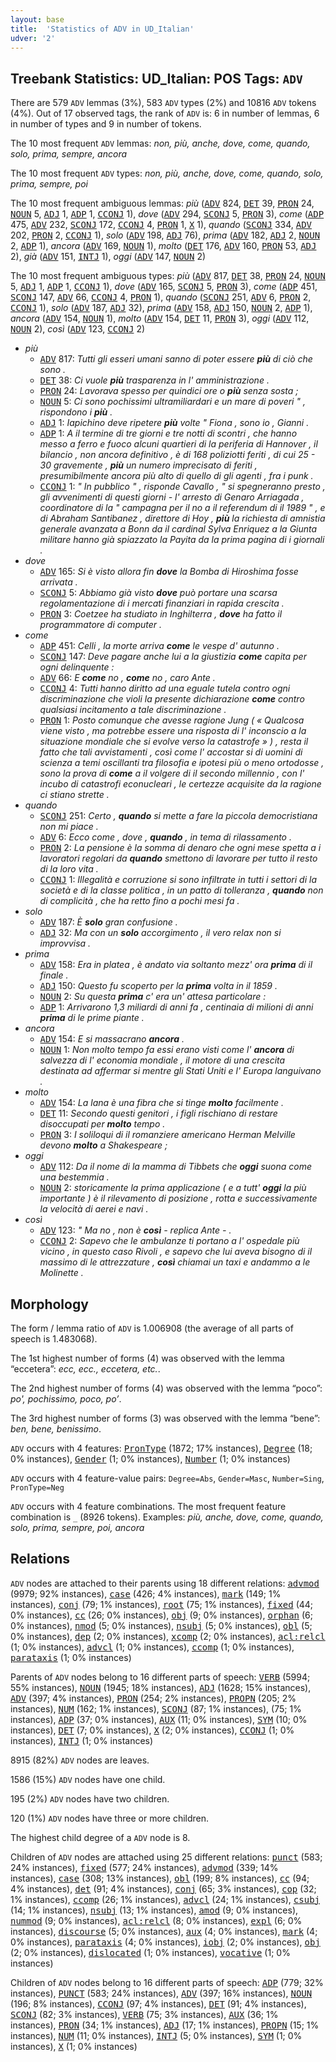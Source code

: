 ```yaml
---
layout: base
title:  'Statistics of ADV in UD_Italian'
udver: '2'
---
```


## Treebank Statistics: UD_Italian: POS Tags: `ADV`

There are 579 `ADV` lemmas (3%), 583 `ADV` types (2%) and 10816 `ADV` tokens (4%).
Out of 17 observed tags, the rank of `ADV` is: 6 in number of lemmas, 6 in number of types and 9 in number of tokens.

The 10 most frequent `ADV` lemmas: <em>non, più, anche, dove, come, quando, solo, prima, sempre, ancora</em>

The 10 most frequent `ADV` types:  <em>non, più, anche, dove, come, quando, solo, prima, sempre, poi</em>

The 10 most frequent ambiguous lemmas: <em>più</em> (<tt><a href="it-pos-ADV.html">ADV</a></tt> 824, <tt><a href="it-pos-DET.html">DET</a></tt> 39, <tt><a href="it-pos-PRON.html">PRON</a></tt> 24, <tt><a href="it-pos-NOUN.html">NOUN</a></tt> 5, <tt><a href="it-pos-ADJ.html">ADJ</a></tt> 1, <tt><a href="it-pos-ADP.html">ADP</a></tt> 1, <tt><a href="it-pos-CCONJ.html">CCONJ</a></tt> 1), <em>dove</em> (<tt><a href="it-pos-ADV.html">ADV</a></tt> 294, <tt><a href="it-pos-SCONJ.html">SCONJ</a></tt> 5, <tt><a href="it-pos-PRON.html">PRON</a></tt> 3), <em>come</em> (<tt><a href="it-pos-ADP.html">ADP</a></tt> 475, <tt><a href="it-pos-ADV.html">ADV</a></tt> 232, <tt><a href="it-pos-SCONJ.html">SCONJ</a></tt> 172, <tt><a href="it-pos-CCONJ.html">CCONJ</a></tt> 4, <tt><a href="it-pos-PRON.html">PRON</a></tt> 1, <tt><a href="it-pos-X.html">X</a></tt> 1), <em>quando</em> (<tt><a href="it-pos-SCONJ.html">SCONJ</a></tt> 334, <tt><a href="it-pos-ADV.html">ADV</a></tt> 202, <tt><a href="it-pos-PRON.html">PRON</a></tt> 2, <tt><a href="it-pos-CCONJ.html">CCONJ</a></tt> 1), <em>solo</em> (<tt><a href="it-pos-ADV.html">ADV</a></tt> 198, <tt><a href="it-pos-ADJ.html">ADJ</a></tt> 76), <em>prima</em> (<tt><a href="it-pos-ADV.html">ADV</a></tt> 182, <tt><a href="it-pos-ADJ.html">ADJ</a></tt> 2, <tt><a href="it-pos-NOUN.html">NOUN</a></tt> 2, <tt><a href="it-pos-ADP.html">ADP</a></tt> 1), <em>ancora</em> (<tt><a href="it-pos-ADV.html">ADV</a></tt> 169, <tt><a href="it-pos-NOUN.html">NOUN</a></tt> 1), <em>molto</em> (<tt><a href="it-pos-DET.html">DET</a></tt> 176, <tt><a href="it-pos-ADV.html">ADV</a></tt> 160, <tt><a href="it-pos-PRON.html">PRON</a></tt> 53, <tt><a href="it-pos-ADJ.html">ADJ</a></tt> 2), <em>già</em> (<tt><a href="it-pos-ADV.html">ADV</a></tt> 151, <tt><a href="it-pos-INTJ.html">INTJ</a></tt> 1), <em>oggi</em> (<tt><a href="it-pos-ADV.html">ADV</a></tt> 147, <tt><a href="it-pos-NOUN.html">NOUN</a></tt> 2)

The 10 most frequent ambiguous types:  <em>più</em> (<tt><a href="it-pos-ADV.html">ADV</a></tt> 817, <tt><a href="it-pos-DET.html">DET</a></tt> 38, <tt><a href="it-pos-PRON.html">PRON</a></tt> 24, <tt><a href="it-pos-NOUN.html">NOUN</a></tt> 5, <tt><a href="it-pos-ADJ.html">ADJ</a></tt> 1, <tt><a href="it-pos-ADP.html">ADP</a></tt> 1, <tt><a href="it-pos-CCONJ.html">CCONJ</a></tt> 1), <em>dove</em> (<tt><a href="it-pos-ADV.html">ADV</a></tt> 165, <tt><a href="it-pos-SCONJ.html">SCONJ</a></tt> 5, <tt><a href="it-pos-PRON.html">PRON</a></tt> 3), <em>come</em> (<tt><a href="it-pos-ADP.html">ADP</a></tt> 451, <tt><a href="it-pos-SCONJ.html">SCONJ</a></tt> 147, <tt><a href="it-pos-ADV.html">ADV</a></tt> 66, <tt><a href="it-pos-CCONJ.html">CCONJ</a></tt> 4, <tt><a href="it-pos-PRON.html">PRON</a></tt> 1), <em>quando</em> (<tt><a href="it-pos-SCONJ.html">SCONJ</a></tt> 251, <tt><a href="it-pos-ADV.html">ADV</a></tt> 6, <tt><a href="it-pos-PRON.html">PRON</a></tt> 2, <tt><a href="it-pos-CCONJ.html">CCONJ</a></tt> 1), <em>solo</em> (<tt><a href="it-pos-ADV.html">ADV</a></tt> 187, <tt><a href="it-pos-ADJ.html">ADJ</a></tt> 32), <em>prima</em> (<tt><a href="it-pos-ADV.html">ADV</a></tt> 158, <tt><a href="it-pos-ADJ.html">ADJ</a></tt> 150, <tt><a href="it-pos-NOUN.html">NOUN</a></tt> 2, <tt><a href="it-pos-ADP.html">ADP</a></tt> 1), <em>ancora</em> (<tt><a href="it-pos-ADV.html">ADV</a></tt> 154, <tt><a href="it-pos-NOUN.html">NOUN</a></tt> 1), <em>molto</em> (<tt><a href="it-pos-ADV.html">ADV</a></tt> 154, <tt><a href="it-pos-DET.html">DET</a></tt> 11, <tt><a href="it-pos-PRON.html">PRON</a></tt> 3), <em>oggi</em> (<tt><a href="it-pos-ADV.html">ADV</a></tt> 112, <tt><a href="it-pos-NOUN.html">NOUN</a></tt> 2), <em>così</em> (<tt><a href="it-pos-ADV.html">ADV</a></tt> 123, <tt><a href="it-pos-CCONJ.html">CCONJ</a></tt> 2)


* <em>più</em>
  * <tt><a href="it-pos-ADV.html">ADV</a></tt> 817: <em>Tutti gli esseri umani sanno di poter essere <b>più</b> di ciò che sono .</em>
  * <tt><a href="it-pos-DET.html">DET</a></tt> 38: <em>Ci vuole <b>più</b> trasparenza in l' amministrazione .</em>
  * <tt><a href="it-pos-PRON.html">PRON</a></tt> 24: <em>Lavorava spesso per quindici ore o <b>più</b> senza sosta ;</em>
  * <tt><a href="it-pos-NOUN.html">NOUN</a></tt> 5: <em>Ci sono pochissimi ultramiliardari e un mare di poveri " , rispondono i <b>più</b> .</em>
  * <tt><a href="it-pos-ADJ.html">ADJ</a></tt> 1: <em>Iapichino deve ripetere <b>più</b> volte " Fiona , sono io , Gianni .</em>
  * <tt><a href="it-pos-ADP.html">ADP</a></tt> 1: <em>A il termine di tre giorni e tre notti di scontri , che hanno messo a ferro e fuoco alcuni quartieri di la periferia di Hannover , il bilancio , non ancora definitivo , è di 168 poliziotti feriti , di cui 25 - 30 gravemente , <b>più</b> un numero imprecisato di feriti , presumibilmente ancora più alto di quello di gli agenti , fra i punk .</em>
  * <tt><a href="it-pos-CCONJ.html">CCONJ</a></tt> 1: <em>" In pubblico " , risponde Cavallo , " si spegneranno presto , gli avvenimenti di questi giorni - l' arresto di Genaro Arriagada , coordinatore di la " campagna per il no a il referendum di il 1989 " , e di Abraham Santibanez , direttore di Hoy , <b>più</b> la richiesta di amnistia generale avanzata a Bonn da il cardinal Sylva Enriquez a la Giunta militare hanno già spiazzato la Payita da la prima pagina di i giornali .</em>
* <em>dove</em>
  * <tt><a href="it-pos-ADV.html">ADV</a></tt> 165: <em>Si è visto allora fin <b>dove</b> la Bomba di Hiroshima fosse arrivata .</em>
  * <tt><a href="it-pos-SCONJ.html">SCONJ</a></tt> 5: <em>Abbiamo già visto <b>dove</b> può portare una scarsa regolamentazione di i mercati finanziari in rapida crescita .</em>
  * <tt><a href="it-pos-PRON.html">PRON</a></tt> 3: <em>Coetzee ha studiato in Inghilterra , <b>dove</b> ha fatto il programmatore di computer .</em>
* <em>come</em>
  * <tt><a href="it-pos-ADP.html">ADP</a></tt> 451: <em>Celli , la morte arriva <b>come</b> le vespe d' autunno .</em>
  * <tt><a href="it-pos-SCONJ.html">SCONJ</a></tt> 147: <em>Deve pagare anche lui a la giustizia <b>come</b> capita per ogni delinquente :</em>
  * <tt><a href="it-pos-ADV.html">ADV</a></tt> 66: <em>E <b>come</b> no , <b>come</b> no , caro Ante .</em>
  * <tt><a href="it-pos-CCONJ.html">CCONJ</a></tt> 4: <em>Tutti hanno diritto ad una eguale tutela contro ogni discriminazione che violi la presente dichiarazione <b>come</b> contro qualsiasi incitamento a tale discriminazione .</em>
  * <tt><a href="it-pos-PRON.html">PRON</a></tt> 1: <em>Posto comunque che avesse ragione Jung ( « Qualcosa viene visto , ma potrebbe essere una risposta di l' inconscio a la situazione mondiale che si evolve verso la catastrofe » ) , resta il fatto che tali avvistamenti , così come l' accostar si di uomini di scienza a temi oscillanti tra filosofia e ipotesi più o meno ortodosse , sono la prova di <b>come</b> a il volgere di il secondo millennio , con l' incubo di catastrofi econucleari , le certezze acquisite da la ragione ci stiano strette .</em>
* <em>quando</em>
  * <tt><a href="it-pos-SCONJ.html">SCONJ</a></tt> 251: <em>Certo , <b>quando</b> si mette a fare la piccola democristiana non mi piace .</em>
  * <tt><a href="it-pos-ADV.html">ADV</a></tt> 6: <em>Ecco come , dove , <b>quando</b> , in tema di rilassamento .</em>
  * <tt><a href="it-pos-PRON.html">PRON</a></tt> 2: <em>La pensione è la somma di denaro che ogni mese spetta a i lavoratori regolari da <b>quando</b> smettono di lavorare per tutto il resto di la loro vita .</em>
  * <tt><a href="it-pos-CCONJ.html">CCONJ</a></tt> 1: <em>Illegalità e corruzione si sono infiltrate in tutti i settori di la società e di la classe politica , in un patto di tolleranza , <b>quando</b> non di complicità , che ha retto fino a pochi mesi fa .</em>
* <em>solo</em>
  * <tt><a href="it-pos-ADV.html">ADV</a></tt> 187: <em>È <b>solo</b> gran confusione .</em>
  * <tt><a href="it-pos-ADJ.html">ADJ</a></tt> 32: <em>Ma con un <b>solo</b> accorgimento , il vero relax non si improvvisa .</em>
* <em>prima</em>
  * <tt><a href="it-pos-ADV.html">ADV</a></tt> 158: <em>Era in platea , è andato via soltanto mezz' ora <b>prima</b> di il finale .</em>
  * <tt><a href="it-pos-ADJ.html">ADJ</a></tt> 150: <em>Questo fu scoperto per la <b>prima</b> volta in il 1859 .</em>
  * <tt><a href="it-pos-NOUN.html">NOUN</a></tt> 2: <em>Su questa <b>prima</b> c' era un' attesa particolare :</em>
  * <tt><a href="it-pos-ADP.html">ADP</a></tt> 1: <em>Arrivarono 1,3 miliardi di anni fa , centinaia di milioni di anni <b>prima</b> di le prime piante .</em>
* <em>ancora</em>
  * <tt><a href="it-pos-ADV.html">ADV</a></tt> 154: <em>E si massacrano <b>ancora</b> .</em>
  * <tt><a href="it-pos-NOUN.html">NOUN</a></tt> 1: <em>Non molto tempo fa essi erano visti come l' <b>ancora</b> di salvezza di l' economia mondiale , il motore di una crescita destinata ad affermar si mentre gli Stati Uniti e l' Europa languivano .</em>
* <em>molto</em>
  * <tt><a href="it-pos-ADV.html">ADV</a></tt> 154: <em>La lana è una fibra che si tinge <b>molto</b> facilmente .</em>
  * <tt><a href="it-pos-DET.html">DET</a></tt> 11: <em>Secondo questi genitori , i figli rischiano di restare disoccupati per <b>molto</b> tempo .</em>
  * <tt><a href="it-pos-PRON.html">PRON</a></tt> 3: <em>I soliloqui di il romanziere americano Herman Melville devono <b>molto</b> a Shakespeare ;</em>
* <em>oggi</em>
  * <tt><a href="it-pos-ADV.html">ADV</a></tt> 112: <em>Da il nome di la mamma di Tibbets che <b>oggi</b> suona come una bestemmia .</em>
  * <tt><a href="it-pos-NOUN.html">NOUN</a></tt> 2: <em>storicamente la prima applicazione ( e a tutt' <b>oggi</b> la più importante ) è il rilevamento di posizione , rotta e successivamente la velocità di aerei e navi .</em>
* <em>così</em>
  * <tt><a href="it-pos-ADV.html">ADV</a></tt> 123: <em>" Ma no , non è <b>così</b> - replica Ante - .</em>
  * <tt><a href="it-pos-CCONJ.html">CCONJ</a></tt> 2: <em>Sapevo che le ambulanze ti portano a l' ospedale più vicino , in questo caso Rivoli , e sapevo che lui aveva bisogno di il massimo di le attrezzature , <b>così</b> chiamai un taxi e andammo a le Molinette .</em>

## Morphology

The form / lemma ratio of `ADV` is 1.006908 (the average of all parts of speech is 1.483068).

The 1st highest number of forms (4) was observed with the lemma “eccetera”: <em>ecc, ecc., eccetera, etc.</em>.

The 2nd highest number of forms (4) was observed with the lemma “poco”: <em>po', pochissimo, poco, po’</em>.

The 3rd highest number of forms (3) was observed with the lemma “bene”: <em>ben, bene, benissimo</em>.

`ADV` occurs with 4 features: <tt><a href="it-feat-PronType.html">PronType</a></tt> (1872; 17% instances), <tt><a href="it-feat-Degree.html">Degree</a></tt> (18; 0% instances), <tt><a href="it-feat-Gender.html">Gender</a></tt> (1; 0% instances), <tt><a href="it-feat-Number.html">Number</a></tt> (1; 0% instances)

`ADV` occurs with 4 feature-value pairs: `Degree=Abs`, `Gender=Masc`, `Number=Sing`, `PronType=Neg`

`ADV` occurs with 4 feature combinations.
The most frequent feature combination is `_` (8926 tokens).
Examples: <em>più, anche, dove, come, quando, solo, prima, sempre, poi, ancora</em>


## Relations

`ADV` nodes are attached to their parents using 18 different relations: <tt><a href="it-dep-advmod.html">advmod</a></tt> (9979; 92% instances), <tt><a href="it-dep-case.html">case</a></tt> (426; 4% instances), <tt><a href="it-dep-mark.html">mark</a></tt> (149; 1% instances), <tt><a href="it-dep-conj.html">conj</a></tt> (79; 1% instances), <tt><a href="it-dep-root.html">root</a></tt> (75; 1% instances), <tt><a href="it-dep-fixed.html">fixed</a></tt> (44; 0% instances), <tt><a href="it-dep-cc.html">cc</a></tt> (26; 0% instances), <tt><a href="it-dep-obj.html">obj</a></tt> (9; 0% instances), <tt><a href="it-dep-orphan.html">orphan</a></tt> (6; 0% instances), <tt><a href="it-dep-nmod.html">nmod</a></tt> (5; 0% instances), <tt><a href="it-dep-nsubj.html">nsubj</a></tt> (5; 0% instances), <tt><a href="it-dep-obl.html">obl</a></tt> (5; 0% instances), <tt><a href="it-dep-dep.html">dep</a></tt> (2; 0% instances), <tt><a href="it-dep-xcomp.html">xcomp</a></tt> (2; 0% instances), <tt><a href="it-dep-acl-relcl.html">acl:relcl</a></tt> (1; 0% instances), <tt><a href="it-dep-advcl.html">advcl</a></tt> (1; 0% instances), <tt><a href="it-dep-ccomp.html">ccomp</a></tt> (1; 0% instances), <tt><a href="it-dep-parataxis.html">parataxis</a></tt> (1; 0% instances)

Parents of `ADV` nodes belong to 16 different parts of speech: <tt><a href="it-pos-VERB.html">VERB</a></tt> (5994; 55% instances), <tt><a href="it-pos-NOUN.html">NOUN</a></tt> (1945; 18% instances), <tt><a href="it-pos-ADJ.html">ADJ</a></tt> (1628; 15% instances), <tt><a href="it-pos-ADV.html">ADV</a></tt> (397; 4% instances), <tt><a href="it-pos-PRON.html">PRON</a></tt> (254; 2% instances), <tt><a href="it-pos-PROPN.html">PROPN</a></tt> (205; 2% instances), <tt><a href="it-pos-NUM.html">NUM</a></tt> (162; 1% instances), <tt><a href="it-pos-SCONJ.html">SCONJ</a></tt> (87; 1% instances),  (75; 1% instances), <tt><a href="it-pos-ADP.html">ADP</a></tt> (37; 0% instances), <tt><a href="it-pos-AUX.html">AUX</a></tt> (11; 0% instances), <tt><a href="it-pos-SYM.html">SYM</a></tt> (10; 0% instances), <tt><a href="it-pos-DET.html">DET</a></tt> (7; 0% instances), <tt><a href="it-pos-X.html">X</a></tt> (2; 0% instances), <tt><a href="it-pos-CCONJ.html">CCONJ</a></tt> (1; 0% instances), <tt><a href="it-pos-INTJ.html">INTJ</a></tt> (1; 0% instances)

8915 (82%) `ADV` nodes are leaves.

1586 (15%) `ADV` nodes have one child.

195 (2%) `ADV` nodes have two children.

120 (1%) `ADV` nodes have three or more children.

The highest child degree of a `ADV` node is 8.

Children of `ADV` nodes are attached using 25 different relations: <tt><a href="it-dep-punct.html">punct</a></tt> (583; 24% instances), <tt><a href="it-dep-fixed.html">fixed</a></tt> (577; 24% instances), <tt><a href="it-dep-advmod.html">advmod</a></tt> (339; 14% instances), <tt><a href="it-dep-case.html">case</a></tt> (308; 13% instances), <tt><a href="it-dep-obl.html">obl</a></tt> (199; 8% instances), <tt><a href="it-dep-cc.html">cc</a></tt> (94; 4% instances), <tt><a href="it-dep-det.html">det</a></tt> (91; 4% instances), <tt><a href="it-dep-conj.html">conj</a></tt> (65; 3% instances), <tt><a href="it-dep-cop.html">cop</a></tt> (32; 1% instances), <tt><a href="it-dep-ccomp.html">ccomp</a></tt> (26; 1% instances), <tt><a href="it-dep-advcl.html">advcl</a></tt> (24; 1% instances), <tt><a href="it-dep-csubj.html">csubj</a></tt> (14; 1% instances), <tt><a href="it-dep-nsubj.html">nsubj</a></tt> (13; 1% instances), <tt><a href="it-dep-amod.html">amod</a></tt> (9; 0% instances), <tt><a href="it-dep-nummod.html">nummod</a></tt> (9; 0% instances), <tt><a href="it-dep-acl-relcl.html">acl:relcl</a></tt> (8; 0% instances), <tt><a href="it-dep-expl.html">expl</a></tt> (6; 0% instances), <tt><a href="it-dep-discourse.html">discourse</a></tt> (5; 0% instances), <tt><a href="it-dep-aux.html">aux</a></tt> (4; 0% instances), <tt><a href="it-dep-mark.html">mark</a></tt> (4; 0% instances), <tt><a href="it-dep-parataxis.html">parataxis</a></tt> (4; 0% instances), <tt><a href="it-dep-iobj.html">iobj</a></tt> (2; 0% instances), <tt><a href="it-dep-obj.html">obj</a></tt> (2; 0% instances), <tt><a href="it-dep-dislocated.html">dislocated</a></tt> (1; 0% instances), <tt><a href="it-dep-vocative.html">vocative</a></tt> (1; 0% instances)

Children of `ADV` nodes belong to 16 different parts of speech: <tt><a href="it-pos-ADP.html">ADP</a></tt> (779; 32% instances), <tt><a href="it-pos-PUNCT.html">PUNCT</a></tt> (583; 24% instances), <tt><a href="it-pos-ADV.html">ADV</a></tt> (397; 16% instances), <tt><a href="it-pos-NOUN.html">NOUN</a></tt> (196; 8% instances), <tt><a href="it-pos-CCONJ.html">CCONJ</a></tt> (97; 4% instances), <tt><a href="it-pos-DET.html">DET</a></tt> (91; 4% instances), <tt><a href="it-pos-SCONJ.html">SCONJ</a></tt> (82; 3% instances), <tt><a href="it-pos-VERB.html">VERB</a></tt> (75; 3% instances), <tt><a href="it-pos-AUX.html">AUX</a></tt> (36; 1% instances), <tt><a href="it-pos-PRON.html">PRON</a></tt> (34; 1% instances), <tt><a href="it-pos-ADJ.html">ADJ</a></tt> (17; 1% instances), <tt><a href="it-pos-PROPN.html">PROPN</a></tt> (15; 1% instances), <tt><a href="it-pos-NUM.html">NUM</a></tt> (11; 0% instances), <tt><a href="it-pos-INTJ.html">INTJ</a></tt> (5; 0% instances), <tt><a href="it-pos-SYM.html">SYM</a></tt> (1; 0% instances), <tt><a href="it-pos-X.html">X</a></tt> (1; 0% instances)

